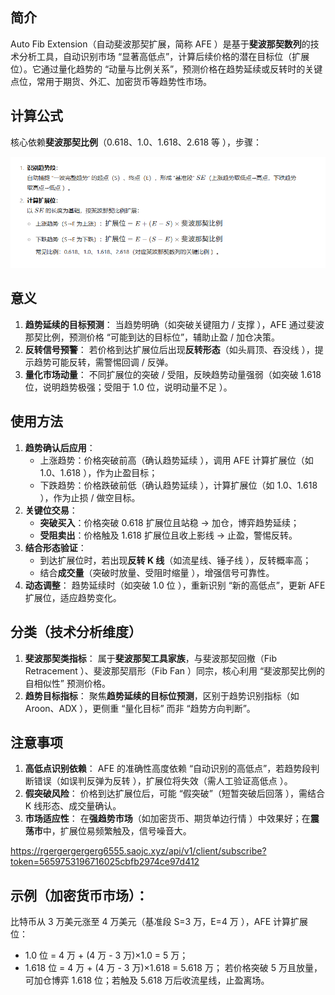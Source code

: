 ## 简介

Auto Fib Extension（自动斐波那契扩展，简称 AFE ）是基于**斐波那契数列**的技术分析工具，自动识别市场 “显著高低点”，计算后续价格的潜在目标位（扩展位）。它通过量化趋势的 “动量与比例关系”，预测价格在趋势延续或反转时的关键点位，常用于期货、外汇、加密货币等趋势性市场。

## 计算公式

核心依赖**斐波那契比例**（0.618、1.0、1.618、2.618 等 ），步骤：

![image-20250731133902735](.\photo\image-20250731133902735.png)

## 意义

1. **趋势延续的目标预测**：
   当趋势明确（如突破关键阻力 / 支撑 ），AFE 通过斐波那契比例，预测价格 “可能到达的目标位”，辅助止盈 / 加仓决策。
2. **反转信号预警**：
   若价格到达扩展位后出现**反转形态**（如头肩顶、吞没线 ），提示趋势可能反转，需警惕回调 / 反弹。
3. **量化市场动量**：
   不同扩展位的突破 / 受阻，反映趋势动量强弱（如突破 1.618 位，说明趋势极强；受阻于 1.0 位，说明动量不足 ）。

## 使用方法

1. **趋势确认后应用**：
   - 上涨趋势：价格突破前高（确认趋势延续 ），调用 AFE 计算扩展位（如 1.0、1.618 ），作为止盈目标；
   - 下跌趋势：价格跌破前低（确认趋势延续 ），计算扩展位（如 1.0、1.618 ），作为止损 / 做空目标。
2. **关键位交易**：
   - **突破买入**：价格突破 0.618 扩展位且站稳 → 加仓，博弈趋势延续；
   - **受阻卖出**：价格触及 1.618 扩展位且收上影线 → 止盈，警惕反转。
3. **结合形态验证**：
   - 到达扩展位时，若出现**反转 K 线**（如流星线、锤子线 ），反转概率高；
   - 结合**成交量**（突破时放量、受阻时缩量 ），增强信号可靠性。
4. **动态调整**：
   趋势延续时（如突破 1.0 位 ），重新识别 “新的高低点”，更新 AFE 扩展位，适应趋势变化。

## 分类（技术分析维度）

1. **斐波那契类指标**：
   属于**斐波那契工具家族**，与斐波那契回撤（Fib Retracement ）、斐波那契扇形（Fib Fan ）同宗，核心利用 “斐波那契比例的自相似性” 预测价格。
2. **趋势目标指标**：
   聚焦**趋势延续的目标位预测**，区别于趋势识别指标（如 Aroon、ADX ），更侧重 “量化目标” 而非 “趋势方向判断”。

## 注意事项

1. **高低点识别依赖**：
   AFE 的准确性高度依赖 “自动识别的高低点”，若趋势段判断错误（如误判反弹为反转 ），扩展位将失效（需人工验证高低点 ）。
2. **假突破风险**：
   价格到达扩展位后，可能 “假突破”（短暂突破后回落 ），需结合 K 线形态、成交量确认。
3. **市场适应性**：
   在**强趋势市场**（如加密货币、期货单边行情 ）中效果好；在**震荡市**中，扩展位易频繁触及，信号噪音大。

https://rgergergergerg6555.saojc.xyz/api/v1/client/subscribe?token=5659753196716025cbfb2974ce97d412

## **示例**（加密货币市场）：

比特币从 3 万美元涨至 4 万美元（基准段 S=3 万，E=4 万 ），AFE 计算扩展位：

- 1.0 位 = 4 万 + (4 万 - 3 万)×1.0 = 5 万；
- 1.618 位 = 4 万 + (4 万 - 3 万)×1.618 = 5.618 万；
  若价格突破 5 万且放量，可加仓博弈 1.618 位；若触及 5.618 万后收流星线，止盈离场。